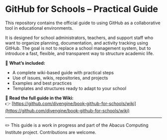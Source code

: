 # GitHub for Schools – Practical Guide

This repository contains the official guide to using GitHub as a collaborative tool in educational environments.

It is designed for school administrators, teachers, and support staff who want to organize planning, documentation, and activity tracking using GitHub. The goal is not to replace a school management system, but to introduce a fast, flexible, and transparent way to structure academic life.

📘 **What’s included:**

- A complete wiki-based guide with practical steps
- Use of issues, wikis, repositories, and projects
- Examples and best practices
- Templates and structures ready to adapt to your school

🔗 **Read the full guide in the Wiki:**  
👉 [https://github.com/divengine/book-github-for-schools/wiki](https://github.com/divengine/book-github-for-schools/wiki)

---

✏️ This guide is a work in progress and part of the Abacus Computing Institute project. Contributions are welcome.
